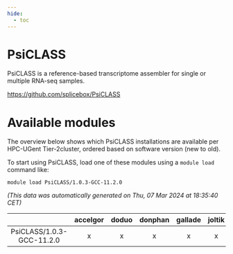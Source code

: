 ```yaml
---
hide:
  - toc
---
```


PsiCLASS
========


PsiCLASS is a reference-based transcriptome assembler for single or multiple RNA-seq samples.

https://github.com/splicebox/PsiCLASS
# Available modules


The overview below shows which PsiCLASS installations are available per HPC-UGent Tier-2cluster, ordered based on software version (new to old).

To start using PsiCLASS, load one of these modules using a `module load` command like:

```shell
module load PsiCLASS/1.0.3-GCC-11.2.0
```

*(This data was automatically generated on Thu, 07 Mar 2024 at 18:35:40 CET)*  

| |accelgor|doduo|donphan|gallade|joltik|skitty|
| :---: | :---: | :---: | :---: | :---: | :---: | :---: |
|PsiCLASS/1.0.3-GCC-11.2.0|x|x|x|x|x|x|
